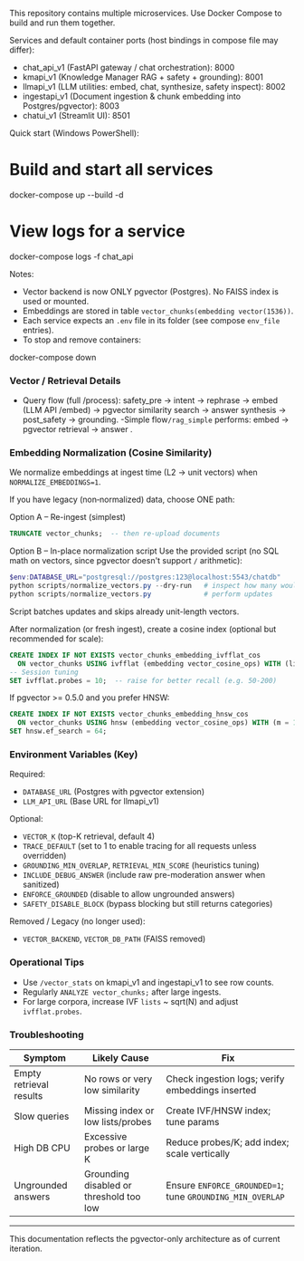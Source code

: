This repository contains multiple microservices. Use Docker Compose to build and run them together.

Services and default container ports (host bindings in compose file may differ):
- chat_api_v1 (FastAPI gateway / chat orchestration): 8000
- kmapi_v1 (Knowledge Manager RAG + safety + grounding): 8001
- llmapi_v1 (LLM utilities: embed, chat, synthesize, safety inspect): 8002
- ingestapi_v1 (Document ingestion & chunk embedding into Postgres/pgvector): 8003
- chatui_v1 (Streamlit UI): 8501

Quick start (Windows PowerShell):

# Build and start all services
docker-compose up --build -d

# View logs for a service
docker-compose logs -f chat_api

Notes:
- Vector backend is now ONLY pgvector (Postgres). No FAISS index is used or mounted.
- Embeddings are stored in table `vector_chunks(embedding vector(1536))`.
- Each service expects an `.env` file in its folder (see compose `env_file` entries).
- To stop and remove containers:

docker-compose down

### Vector / Retrieval Details

- Query flow (full /process): safety_pre -> intent -> rephrase -> embed (LLM API /embed) -> pgvector similarity search -> answer synthesis -> post_safety -> grounding.
-Simple flow`/rag_simple` performs: embed -> pgvector retrieval -> answer .

### Embedding Normalization (Cosine Similarity)

We normalize embeddings at ingest time (L2 -> unit vectors) when `NORMALIZE_EMBEDDINGS=1`.

If you have legacy (non‑normalized) data, choose ONE path:

Option A – Re-ingest (simplest)
```sql
TRUNCATE vector_chunks;  -- then re-upload documents
```

Option B – In-place normalization script
Use the provided script (no SQL math on vectors, since pgvector doesn't support `/` arithmetic):
```powershell
$env:DATABASE_URL="postgresql://postgres:123@localhost:5543/chatdb"
python scripts/normalize_vectors.py --dry-run   # inspect how many would update
python scripts/normalize_vectors.py             # perform updates
```
Script batches updates and skips already unit-length vectors.

After normalization (or fresh ingest), create a cosine index (optional but recommended for scale):
```sql
CREATE INDEX IF NOT EXISTS vector_chunks_embedding_ivfflat_cos
  ON vector_chunks USING ivfflat (embedding vector_cosine_ops) WITH (lists = 100);
-- Session tuning
SET ivfflat.probes = 10;  -- raise for better recall (e.g. 50-200)
```

If pgvector >= 0.5.0 and you prefer HNSW:
```sql
CREATE INDEX IF NOT EXISTS vector_chunks_embedding_hnsw_cos
  ON vector_chunks USING hnsw (embedding vector_cosine_ops) WITH (m = 16, ef_construction = 64);
SET hnsw.ef_search = 64;
```

### Environment Variables (Key)

Required:
- `DATABASE_URL` (Postgres with pgvector extension)
- `LLM_API_URL` (Base URL for llmapi_v1)

Optional:
- `VECTOR_K` (top-K retrieval, default 4)
- `TRACE_DEFAULT` (set to 1 to enable tracing for all requests unless overridden)
- `GROUNDING_MIN_OVERLAP`, `RETRIEVAL_MIN_SCORE` (heuristics tuning)
- `INCLUDE_DEBUG_ANSWER` (include raw pre-moderation answer when sanitized)
- `ENFORCE_GROUNDED` (disable to allow ungrounded answers)
- `SAFETY_DISABLE_BLOCK` (bypass blocking but still returns categories)

Removed / Legacy (no longer used):
- `VECTOR_BACKEND`, `VECTOR_DB_PATH` (FAISS removed)

### Operational Tips

- Use `/vector_stats` on kmapi_v1 and ingestapi_v1 to see row counts.
- Regularly `ANALYZE vector_chunks;` after large ingests.
- For large corpora, increase IVF `lists` ~ sqrt(N) and adjust `ivfflat.probes`.

### Troubleshooting

| Symptom | Likely Cause | Fix |
|---------|--------------|-----|
| Empty retrieval results | No rows or very low similarity | Check ingestion logs; verify embeddings inserted |
| Slow queries | Missing index or low lists/probes | Create IVF/HNSW index; tune params |
| High DB CPU | Excessive probes or large K | Reduce probes/K; add index; scale vertically |
| Ungrounded answers | Grounding disabled or threshold too low | Ensure `ENFORCE_GROUNDED=1`; tune `GROUNDING_MIN_OVERLAP` |

---
This documentation reflects the pgvector-only architecture as of current iteration.
